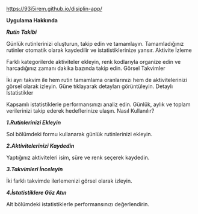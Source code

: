 https://93i5irem.github.io/disiplin-app/

**Uygulama Hakkında**

***Rutin Takibi***

Günlük rutinlerinizi oluşturun, takip edin ve tamamlayın. Tamamladığınız rutinler otomatik olarak kaydedilir ve istatistiklerinize yansır.
Aktivite İzleme

Farklı kategorilerde aktiviteler ekleyin, renk kodlarıyla organize edin ve harcadığınız zamanı dakika bazında takip edin.
Görsel Takvimler

İki ayrı takvim ile hem rutin tamamlama oranlarınızı hem de aktivitelerinizi görsel olarak izleyin. Güne tıklayarak detayları görüntüleyin.
Detaylı İstatistikler

Kapsamlı istatistiklerle performansınızı analiz edin. Günlük, aylık ve toplam verilerinizi takip ederek hedeflerinize ulaşın.
Nasıl Kullanılır?

***1.Rutinlerinizi Ekleyin***

Sol bölümdeki formu kullanarak günlük rutinlerinizi ekleyin.

***2.Aktivitelerinizi Kaydedin***

Yaptığınız aktiviteleri isim, süre ve renk seçerek kaydedin.

***3.Takvimleri İnceleyin***

İki farklı takvimde ilerlemenizi görsel olarak izleyin.

***4.İstatistiklere Göz Atın***

Alt bölümdeki istatistiklerle performansınızı değerlendirin.
